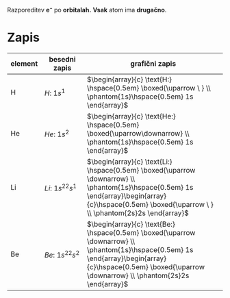 Razporeditev **e⁻** po **orbitalah.**
**Vsak** atom ima **drugačno**.
# Zapis
| element | besedni zapis   | grafični zapis                                                                                                                                                                                               |
| ------- | --------------- | ------------------------------------------------------------------------------------------------------------------------------------------------------------------------------------------------------------ |
| H       | $H:\ 1s^1$      | $\begin{array}{c} \text{H:} \hspace{0.5em} \boxed{\uparrow \ } \\ \phantom{1s}\hspace{0.5em} 1s \end{array}$                                                                                                 |
| He      | $He:\ 1s^2$     | $\begin{array}{c} \text{He:} \hspace{0.5em} \boxed{\uparrow\downarrow} \\ \phantom{1s}\hspace{0.5em} 1s \end{array}$                                                                                         |
| Li      | $Li:\ 1s^22s^1$ | $\begin{array}{c} \text{Li:} \hspace{0.5em} \boxed{\uparrow \downarrow} \\ \phantom{1s}\hspace{0.5em} 1s \end{array}\begin{array}{c}\hspace{0.5em} \boxed{\uparrow \ } \\ \phantom{2s}2s \end{array}$         |
| Be      | $Be:\ 1s^22s^2$ | $\begin{array}{c} \text{Be:} \hspace{0.5em} \boxed{\uparrow \downarrow} \\ \phantom{1s}\hspace{0.5em} 1s \end{array}\begin{array}{c}\hspace{0.5em} \boxed{\uparrow \downarrow} \\ \phantom{2s}2s \end{array}$ |
